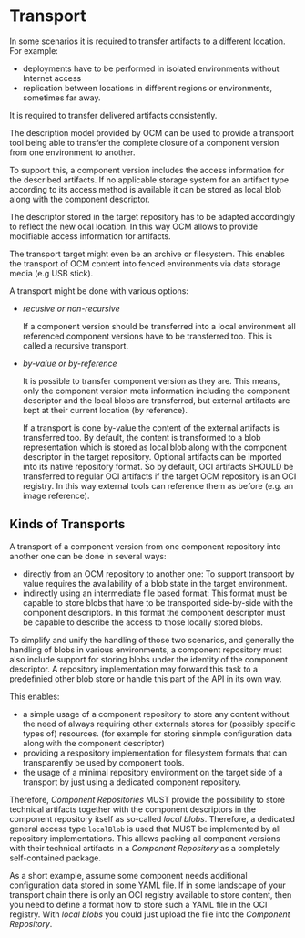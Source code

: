# Transport

In some scenarios it is required to transfer artifacts to a different location. For example:

* deployments have to be performed in isolated environments without Internet access
* replication between locations in different regions or environments, sometimes far away.

It is required to transfer delivered artifacts consistently.

The description model provided by OCM can be used to provide a transport tool being able to transfer the complete closure of a component version from one environment to another.

To support this, a component version includes the access information for the described artifacts. If no applicable storage system for an artifact type according to its access method is available it can be stored as local blob along with the component descriptor.

The descriptor stored in the target repository has to be adapted accordingly  to reflect the new ocal location. In this way OCM allows to provide modifiable access information for artifacts.

The transport target might even be an archive or filesystem. This enables the transport of OCM content into fenced environments via data storage media (e.g USB stick).

A transport might be done with various options:

- *recusive or non-recursive*

  If a component version should be transferred into a local environment all referenced component versions have to be transferred too. This is called a recursive transport.

- *by-value or by-reference*

  It is possible to transfer component version as they are. This means, only the
  component version meta information including the component descriptor and the local blobs are transferred, but external artifacts are kept at their current location (by reference).

  If a transport is done by-value the content of the external artifacts is transferred too.
  By default, the content is transformed to a blob representation which is stored as local blob along with the component descriptor in the target repository. Optional artifacts can be imported into its native repository format. So by default, OCI artifacts SHOULD be transferred to regular OCI artifacts if the target OCM repository is an OCI registry. In this way external tools can reference them as before (e.g. an image reference).

## Kinds of Transports

A transport of a component version from one component repository into another one can be done in several ways:

- directly from an OCM repository to another one: To support transport by value requires the availability of a blob state in the target environment.
- indirectly using an intermediate file based format: This format must be capable to store blobs that have to be transported side-by-side with the component descriptors. In this format the component descriptor must be capable to describe the access to those locally stored blobs.

To simplify and unify the handling of those two scenarios, and generally the handling of blobs in various environments, a component repository must also include support for storing blobs under the identity of the component descriptor. A repository implementation may forward this task to a predefinied other blob store or handle this part of the API in its own way.

This enables:

- a simple usage of a component repository to store any content without the need of always requiring other externals stores for (possibly specific types of) resources. (for example for storing sinmple configuration data along with the component descriptor)
- providing a respository implementation for filesystem formats that can transparently be used by component tools.
- the usage of a minimal repository environment on the target side of a transport by just using a dedicated component repository.

Therefore, *Component Repositories* MUST provide the possibility to store technical artifacts together with the component descriptors in the component repository itself as so-called *local blobs*. Therefore, a dedicated general access type `localBlob` is used that MUST be implemented by all repository implementations. This allows packing all component versions with their technical artifacts in a *Component Repository* as a completely self-contained package.

As a short example, assume some component needs additional configuration data stored in some YAML file. If in some landscape of your transport chain there is only an OCI registry available to store content, then you need to define a format how to store such a YAML file in the OCI registry. With *local blobs* you could just upload the file into the *Component Repository*.

